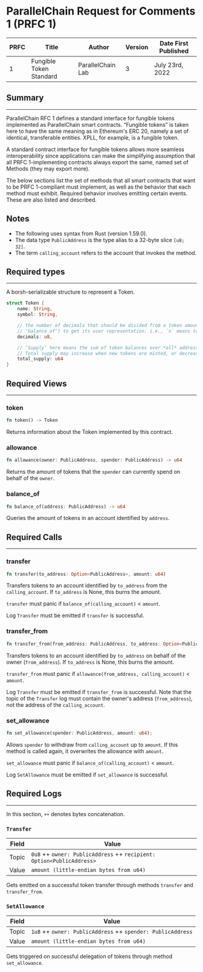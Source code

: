 # ParallelChain Request for Comments 1 (PRFC 1)

| PRFC | Title | Author | Version | Date First Published |
| --- | ----- | ---- | --- | --- |
| 1   | Fungible Token Standard | ParallelChain Lab | 3 | July 23rd, 2022 | 

## Summary
---

ParallelChain RFC 1 defines a standard interface for fungible tokens implemented as ParallelChain smart contracts. “Fungible tokens” is taken here to have the same meaning as in Ethereum's ERC 20, namely a set of identical, transferable entities. XPLL, for example, is a fungible token.

A standard contract interface for fungible tokens allows more seamless interoperability since applications can make the simplifying assumption that all PRFC 1-implementing contracts always export the same, named set of Methods (they may export more).

The below sections list the set of methods that all smart contracts that want to be PRFC 1-compliant must implement, as well as the behavior that each method must exhibit. Required behavior involves emitting certain events. These are also listed and described.

## Notes

- The following uses syntax from Rust (version 1.59.0).
- The data type `PublicAddress` is the type alias to a 32-byte slice `[u8; 32]`. 
- The term `calling_account` refers to the account that invokes the method.

## Required types
---

A borsh-serializable structure to represent a Token.

```rust
struct Token {
    name: String,
    symbol: String,

    // the number of decimals that should be divided from a token amount (such as that returned by the method
    // 'balance_of') to get its user representation. i.e., `n` means to divide the token amount by `10^n`.
    decimals: u8,

    // ‘Supply’ here means the sum of token balances over *all* addresses at any given point in time.
    // Total supply may increase when new tokens are minted, or decrease when tokens are burned.
    total_supply: u64
}
```

## Required Views 
---

### token
```rust
fn token() -> Token
```

Returns information about the Token implemented by this contract.

### allowance
```rust
fn allowance(owner: PublicAddress, spender: PublicAddress) -> u64
```

Returns the amount of tokens that the `spender` can currently spend on behalf of the `owner`.

### balance_of
```rust
fn balance_of(address: PublicAddress) -> u64
```

Queries the amount of tokens in an account identified by `address`.


## Required Calls
---

### transfer
```rust
fn transfer(to_address: Option<PublicAddress>, amount: u64)
```

Transfers tokens to an account identified by `to_address` from the `calling_account`. If `to_address` is None, this burns the amount.

`transfer` must panic if `balance_of(calling_account)` < `amount`.

Log `Transfer` must be emitted if `transfer` is successful.


### transfer_from
```rust
fn transfer_from(from_address: PublicAddress, to_address: Option<PublicAddress>, amount: u64)
```

Transfers tokens to an account identified by `to_address` on behalf of the owner (`from_address`). If `to_address` is None, this burns the amount.

`transfer_from` must panic if `allowance(from_address, calling_account)` < `amount`.

Log `Transfer` must be emitted if `transfer_from` is successful. Note that the topic of the `Transfer` log must contain the owner's address (`from_address`), not the address of the `calling_account`.

### set_allowance
```rust
fn set_allowance(spender: PublicAddress, amount: u64);
```

Allows `spender` to withdraw from `calling_account` up to `amount`. If this method is called again, it overwrites the allowance with `amount`.

`set_allowance` must panic if `balance_of(calling_account)` < `amount`.

Log `SetAllowance` must be emitted if `set_allowance` is successful.

## Required Logs
---

In this section, `++` denotes bytes concatenation.

### `Transfer`

| Field | Value |
| ----- | ----- |
| Topic | `0u8` ++ `owner: PublicAddress` ++ `recipient: Option<PublicAddress>`  |
| Value | `amount (little-endian bytes from u64)` |

Gets emitted on a successful token transfer through methods `transfer` and `transfer_from`.

### `SetAllowance`

| Field | Value |
| ----- | ----- |
| Topic | `1u8` ++ `owner: PublicAddress` ++ `spender: PublicAddress` |
| Value | `amount (little-endian bytes from u64)` |

Gets triggered on successful delegation of tokens through method `set_allowance`. 
